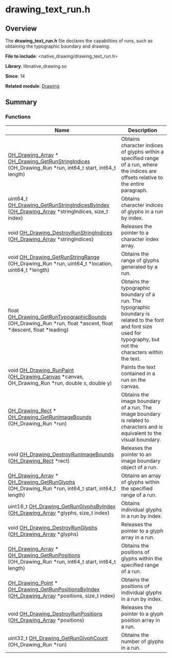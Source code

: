 # drawing_text_run.h


## Overview

The **drawing_text_run.h** file declares the capabilities of runs, such as obtaining the typographic boundary and drawing.

**File to include**: <native_drawing/drawing_text_run.h>

**Library**: libnative_drawing.so

**Since**: 14

**Related module**: [Drawing](_drawing.md)


## Summary


### Functions

| Name| Description|
| -------- | -------- |
| [OH_Drawing_Array](_drawing.md#oh_drawing_array) \* [OH_Drawing_GetRunStringIndices](_drawing.md#oh_drawing_getrunstringindices) (OH_Drawing_Run \*run, int64_t start, int64_t length) | Obtains character indices of glyphs within a specified range of a run, where the indices are offsets relative to the entire paragraph. |
| uint64_t [OH_Drawing_GetRunStringIndicesByIndex](_drawing.md#oh_drawing_getrunstringindicesbyindex) ([OH_Drawing_Array](_drawing.md#oh_drawing_array) \*stringIndices, size_t index) | Obtains character indices of glyphs in a run by index. |
| void [OH_Drawing_DestroyRunStringIndices](_drawing.md#oh_drawing_destroyrunstringindices) ([OH_Drawing_Array](_drawing.md#oh_drawing_array) \*stringIndices) | Releases the pointer to a character index array. |
| void [OH_Drawing_GetRunStringRange](_drawing.md#oh_drawing_getrunstringrange) (OH_Drawing_Run \*run, uint64_t \*location, uint64_t \*length) | Obtains the range of glyphs generated by a run. |
| float [OH_Drawing_GetRunTypographicBounds](_drawing.md#oh_drawing_getruntypographicbounds) (OH_Drawing_Run \*run, float \*ascent, float \*descent, float \*leading) | Obtains the typographic boundary of a run. The typographic boundary is related to the font and font size used for typography, but not the characters within the text. |
| void [OH_Drawing_RunPaint](_drawing.md#oh_drawing_runpaint) ([OH_Drawing_Canvas](_drawing.md#oh_drawing_canvas) \*canvas, OH_Drawing_Run \*run, double x, double y) | Paints the text contained in a run on the canvas. |
| [OH_Drawing_Rect](_drawing.md#oh_drawing_rect) \* [OH_Drawing_GetRunImageBounds](_drawing.md#oh_drawing_getrunimagebounds) (OH_Drawing_Run \*run) | Obtains the image boundary of a run. The image boundary is related to characters and is equivalent to the visual boundary. |
| void [OH_Drawing_DestroyRunImageBounds](_drawing.md#oh_drawing_destroyrunimagebounds) ([OH_Drawing_Rect](_drawing.md#oh_drawing_rect) \*rect) | Releases the pointer to an image boundary object of a run. |
| [OH_Drawing_Array](_drawing.md#oh_drawing_array) \* [OH_Drawing_GetRunGlyphs](_drawing.md#oh_drawing_getrunglyphs) (OH_Drawing_Run \*run, int64_t start, int64_t length) | Obtains an array of glyphs within the specified range of a run. |
| uint16_t [OH_Drawing_GetRunGlyphsByIndex](_drawing.md#oh_drawing_getrunglyphsbyindex) ([OH_Drawing_Array](_drawing.md#oh_drawing_array) \*glyphs, size_t index) | Obtains individual glyphs in a run by index. |
| void [OH_Drawing_DestroyRunGlyphs](_drawing.md#oh_drawing_destroyrunglyphs) ([OH_Drawing_Array](_drawing.md#oh_drawing_array) \*glyphs) | Releases the pointer to a glyph array in a run. |
| [OH_Drawing_Array](_drawing.md#oh_drawing_array) \* [OH_Drawing_GetRunPositions](_drawing.md#oh_drawing_getrunpositions) (OH_Drawing_Run \*run, int64_t start, int64_t length) | Obtains the positions of glyphs within the specified range of a run. |
| [OH_Drawing_Point](_drawing.md#oh_drawing_point) \* [OH_Drawing_GetRunPositionsByIndex](_drawing.md#oh_drawing_getrunpositionsbyindex) ([OH_Drawing_Array](_drawing.md#oh_drawing_array) \*positions, size_t index) | Obtains the positions of individual glyphs in a run by index. |
| void [OH_Drawing_DestroyRunPositions](_drawing.md#oh_drawing_destroyrunpositions) ([OH_Drawing_Array](_drawing.md#oh_drawing_array) \*positions) | Releases the pointer to a glyph position array in a run. |
| uint32_t [OH_Drawing_GetRunGlyphCount](_drawing.md#oh_drawing_getrunglyphcount) (OH_Drawing_Run \*run) | Obtains the number of glyphs in a run. |
